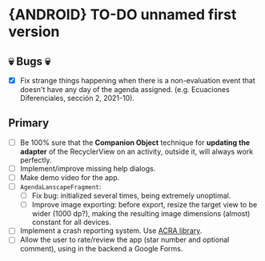 # {ANDROID} TO-DO unnamed first version

## 💀 Bugs 💀
- [X] Fix strange things happening when there is a non-evaluation event that doesn't have any day of the agenda assigned. (e.g. Ecuaciones Diferenciales, sección 2, 2021-10).

## Primary
- [ ] Be 100% sure that the **Companion Object** technique for **updating the adapter** of the RecyclerView on an activity, outside it, will always work perfectly.
- [ ] Implement/improve missing help dialogs.
- [ ] Make demo video for the app.
- [ ] `AgendaLanscapeFragment`:
  - [ ] Fix bug:  initialized several times, being extremely unoptimal.
  - [ ] Improve image exporting: before export, resize the target view to be wider (1000 dp?), making the resulting image dimensions (almost) constant for all devices.
- [ ] Implement a crash reporting system. Use [ACRA library](https://github.com/ACRA/acra).
- [ ] Allow the user to rate/review the app (star number and optional comment), using in the backend a Google Forms.